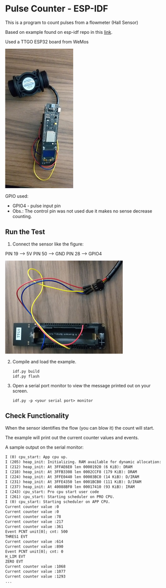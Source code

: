# Pulse Counter - ESP-IDF

This is a program to count pulses from a flowmeter (Hall Sensor)

Based on example found on esp-idf repo in this [link](https://github.com/espressif/esp-idf/tree/6c49f1924/examples/peripherals/pcnt).

Used a TTGO ESP32 board from WeMos

![](imgs/sensorAndTTGO-medium.jpg)

GPIO used:

  * GPIO4 - pulse input pin
  * Obs.: The control pin was not used due it makes no sense decrease counting.

## Run the Test

1. Connect the sensor like the figure:

  PIN 19 --> 5V
  PIN 50 --> GND
  PIN 28 --> GPIO4 



![](imgs/connection-medium.png)

2. Compile and load the example.

   ```
   idf.py build
   idf.py flash
   ```

3. Open a serial port monitor to view the message printed out on your screen.

   ```
   idf.py -p <your serial port> monitor
   ```


## Check Functionality



When the sensor identifies the flow (you can blow it) the count will start.

The example will print out the current counter values and events. 

A sample output on the serial monitor:

```
I (0) cpu_start: App cpu up.
I (205) heap_init: Initializing. RAM available for dynamic allocation:
I (212) heap_init: At 3FFAE6E0 len 00001920 (6 KiB): DRAM
I (218) heap_init: At 3FFB3308 len 0002CCF8 (179 KiB): DRAM
I (224) heap_init: At 3FFE0440 len 00003BC0 (14 KiB): D/IRAM
I (231) heap_init: At 3FFE4350 len 0001BCB0 (111 KiB): D/IRAM
I (237) heap_init: At 40088BF0 len 00017410 (93 KiB): IRAM
I (243) cpu_start: Pro cpu start user code
I (261) cpu_start: Starting scheduler on PRO CPU.
I (0) cpu_start: Starting scheduler on APP CPU.
Current counter value :0
Current counter value :0
Current counter value :78
Current counter value :217
Current counter value :361
Event PCNT unit[0]; cnt: 500
THRES1 EVT
Current counter value :614
Current counter value :890
Event PCNT unit[0]; cnt: 0
H_LIM EVT
ZERO EVT
Current counter value :1068
Current counter value :1077
Current counter value :1293
...
```


